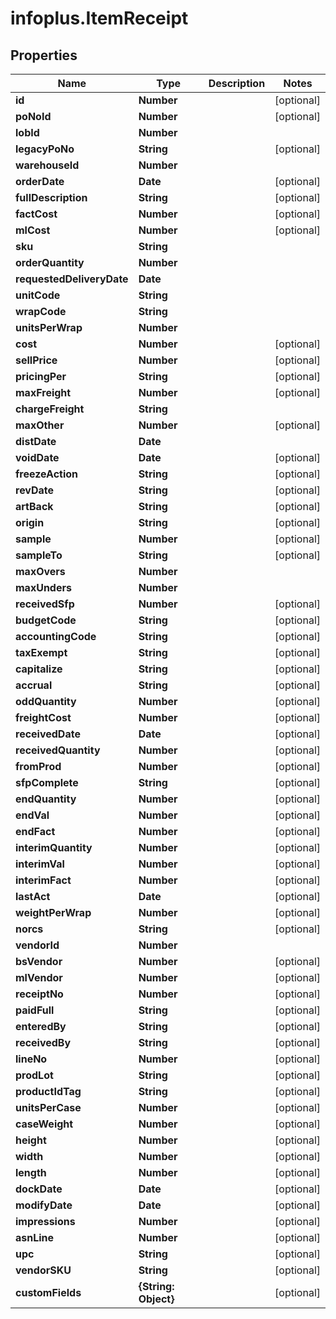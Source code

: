 # infoplus.ItemReceipt

## Properties
Name | Type | Description | Notes
------------ | ------------- | ------------- | -------------
**id** | **Number** |  | [optional] 
**poNoId** | **Number** |  | [optional] 
**lobId** | **Number** |  | 
**legacyPoNo** | **String** |  | [optional] 
**warehouseId** | **Number** |  | 
**orderDate** | **Date** |  | [optional] 
**fullDescription** | **String** |  | [optional] 
**factCost** | **Number** |  | [optional] 
**mlCost** | **Number** |  | [optional] 
**sku** | **String** |  | 
**orderQuantity** | **Number** |  | 
**requestedDeliveryDate** | **Date** |  | 
**unitCode** | **String** |  | 
**wrapCode** | **String** |  | 
**unitsPerWrap** | **Number** |  | 
**cost** | **Number** |  | [optional] 
**sellPrice** | **Number** |  | [optional] 
**pricingPer** | **String** |  | [optional] 
**maxFreight** | **Number** |  | [optional] 
**chargeFreight** | **String** |  | 
**maxOther** | **Number** |  | [optional] 
**distDate** | **Date** |  | 
**voidDate** | **Date** |  | [optional] 
**freezeAction** | **String** |  | [optional] 
**revDate** | **String** |  | [optional] 
**artBack** | **String** |  | [optional] 
**origin** | **String** |  | [optional] 
**sample** | **Number** |  | [optional] 
**sampleTo** | **String** |  | [optional] 
**maxOvers** | **Number** |  | 
**maxUnders** | **Number** |  | 
**receivedSfp** | **Number** |  | [optional] 
**budgetCode** | **String** |  | [optional] 
**accountingCode** | **String** |  | [optional] 
**taxExempt** | **String** |  | [optional] 
**capitalize** | **String** |  | [optional] 
**accrual** | **String** |  | [optional] 
**oddQuantity** | **Number** |  | [optional] 
**freightCost** | **Number** |  | [optional] 
**receivedDate** | **Date** |  | [optional] 
**receivedQuantity** | **Number** |  | [optional] 
**fromProd** | **Number** |  | [optional] 
**sfpComplete** | **String** |  | [optional] 
**endQuantity** | **Number** |  | [optional] 
**endVal** | **Number** |  | [optional] 
**endFact** | **Number** |  | [optional] 
**interimQuantity** | **Number** |  | [optional] 
**interimVal** | **Number** |  | [optional] 
**interimFact** | **Number** |  | [optional] 
**lastAct** | **Date** |  | [optional] 
**weightPerWrap** | **Number** |  | [optional] 
**norcs** | **String** |  | [optional] 
**vendorId** | **Number** |  | 
**bsVendor** | **Number** |  | [optional] 
**mlVendor** | **Number** |  | [optional] 
**receiptNo** | **Number** |  | [optional] 
**paidFull** | **String** |  | [optional] 
**enteredBy** | **String** |  | [optional] 
**receivedBy** | **String** |  | [optional] 
**lineNo** | **Number** |  | [optional] 
**prodLot** | **String** |  | [optional] 
**productIdTag** | **String** |  | [optional] 
**unitsPerCase** | **Number** |  | [optional] 
**caseWeight** | **Number** |  | [optional] 
**height** | **Number** |  | [optional] 
**width** | **Number** |  | [optional] 
**length** | **Number** |  | [optional] 
**dockDate** | **Date** |  | [optional] 
**modifyDate** | **Date** |  | [optional] 
**impressions** | **Number** |  | [optional] 
**asnLine** | **Number** |  | [optional] 
**upc** | **String** |  | [optional] 
**vendorSKU** | **String** |  | [optional] 
**customFields** | **{String: Object}** |  | [optional] 


